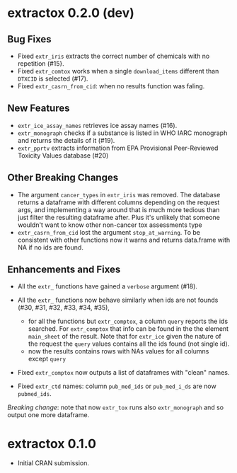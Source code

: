
# extractox 0.2.0 (dev)

## Bug Fixes
* Fixed `extr_iris` extracts the correct number of chemicals with no repetition 
   (#15}.
* Fixed `extr_comtox` works when a single `download_items` different than 
   `DTXCID` is selected (#17).
* Fixed `extr_casrn_from_cid`: when no results function was faling.

## New Features
* `extr_ice_assay_names` retrieves ice assay names (#16).
* `extr_monograph` checks if a substance is listed in WHO IARC monograph and 
   returns the details of it (#19).
* `extr_pprtv` extracts information from EPA Provisional Peer-Reviewed Toxicity Values 
   database (#20)

## Other Breaking Changes
* The argument `cancer_types` in `extr_iris`  was removed. The database returns
   a dataframe with different columns depending on the request args, and implementing
   a way around that is much more tedious than just filter the resulting dataframe
   after. Plus it's unlikely that someone wouldn't want to know other non-cancer
   tox assessments type
*  `extr_casrn_from_cid` lost the argument `stop_at_warning`. To be consistent
   with other functions now it warns and returns data.frame with NA if no 
   ids are found.

## Enhancements and Fixes
* All the `extr_` functions have gained a `verbose` argument (#18).
* All the `extr_` functions now behave similarly when ids are not founds 
  (#30, #31, #32, #33, #34, #35), 
   
   - for all the functions but `extr_comptox`, a  column `query` reports the ids searched. 
     For `extr_comptox` that info  can be found in the the element `main_sheet` of
     the result. Note that for `extr_ice` given the nature of the request
     the `query` values contains all the ids found (not single id).
   - now the results  contains rows with NAs values for all columns except
     `query`

* Fixed `extr_comptox` now outputs a list of dataframes with "clean" names.
* Fixed `extr_ctd` names: column `pub_med_ids` or `pub_med_i_ds` are now `pubmed_ids`.

*Breaking change*: note that now `extr_tox` runs also `extr_monograph` and so output one more dataframe.

# extractox 0.1.0

* Initial CRAN submission.

